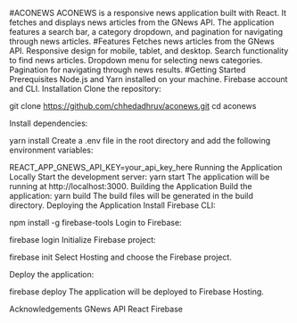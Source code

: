  #ACONEWS
ACONEWS is a responsive news application built with React. It fetches and displays news articles from the GNews API. The application features a search bar, a category dropdown, and pagination for navigating through news articles.
#Features
Fetches news articles from the GNews API.
Responsive design for mobile, tablet, and desktop.
Search functionality to find news articles.
Dropdown menu for selecting news categories.
Pagination for navigating through news results.
#Getting Started
Prerequisites
Node.js and Yarn installed on your machine.
Firebase account and CLI.
Installation
Clone the repository:

git clone https://github.com/chhedadhruv/aconews.git
cd aconews

Install dependencies:

 yarn install
Create a .env file in the root directory and add the following environment variables:

REACT_APP_GNEWS_API_KEY=your_api_key_here
Running the Application Locally
Start the development server:
yarn start
The application will be running at http://localhost:3000.
Building the Application
Build the application:
yarn build
The build files will be generated in the build directory.
Deploying the Application
Install Firebase CLI:

npm install -g firebase-tools
Login to Firebase:

 firebase login
Initialize Firebase project:

 firebase init
Select Hosting and choose the Firebase project.

Deploy the application:

firebase deploy
The application will be deployed to Firebase Hosting.

Acknowledgements
GNews API
React
Firebase